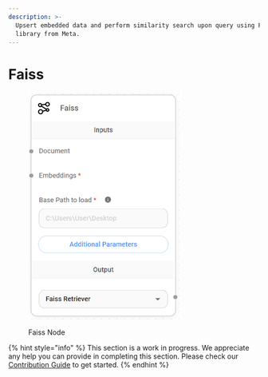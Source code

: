 ```yaml
---
description: >-
  Upsert embedded data and perform similarity search upon query using Faiss
  library from Meta.
---
```


# Faiss

<figure><img src="/assets/image (158).png" alt="" width="307"><figcaption><p>Faiss Node</p></figcaption></figure>

{% hint style="info" %}
This section is a work in progress. We appreciate any help you can provide in completing this section. Please check our [Contribution Guide](broken-reference) to get started.
{% endhint %}
